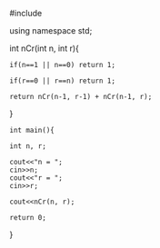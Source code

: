 #include<iostream>

using namespace std;

int nCr(int n, int r){

    if(n==1 || n==0) return 1;

    if(r==0 || r==n) return 1;

    return nCr(n-1, r-1) + nCr(n-1, r);
}

    int main(){

    int n, r;

    cout<<"n = ";
    cin>>n;
    cout<<"r = ";
    cin>>r;

    cout<<nCr(n, r);

    return 0;
}
